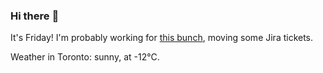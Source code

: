 ### Hi there :wave:

It's Friday! I'm probably working for [this bunch](https://github.com/kohofinancial), moving some Jira tickets.

Weather in Toronto: sunny, at -12°C.
